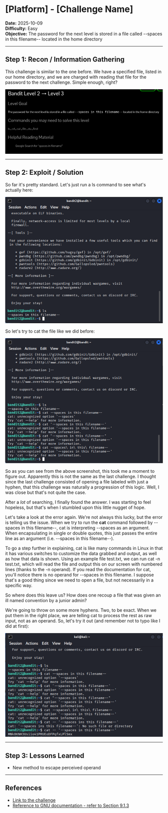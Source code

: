 # [Platform] - [Challenge Name]

**Date:** 2025-10-09  
**Difficulty:** Easy   
**Objective:** The password for the next level is stored in a file called --spaces in this filename-- located in the home directory

---

## Step 1: Recon / Information Gathering
This challenge is similar to the one before. We have a specified file, listed in our home directory, and we are charged with reading that file for the password to the next challenge. Simple enough, right?

![Screenshot of challenge text](/Assets/bandit3.png)

---

## Step 2: Exploit / Solution
So far it's pretty standard. Let's just run a ls command to see what's actually here:

![Screenshot of challenge text](/Assets/bandit3_ls.png)

So let's try to cat the file like we did before: 

![Screenshot of first cat attempt](/Assets/bandit3_cat1.png)

So as you can see from the above screenshot, this took me a moment to figure out. Apparently this is not the same as the last challenge. I thought since the last challenge consisted of opening a file labeled with just a hyphen, that this challenge was naturally a progression of this logic. Well, I was close but that's not quite the case.

After a *lot* of searching, I finally found the answer. I was starting to feel hopeless, but that's when I stumbled upon this little nugget of hope. 

Let's take a look at the error again. We're not always this lucky, but the error is telling us the issue. When we try to run the **cat** command followed by --spaces in this filename--, cat is interpreting --spaces as an argument. When encapsulating in single or double quotes, this just passes the entire line as an argument (i.e. --spaces in this filename--). 

To go a step further in explaining, cat is like many commands in Linux in that it has various switches to customize the data grabbed and output, as well as how that data is shown. Using an example file test.txt, we can run cat -n test.txt, which will read the file and output this on our screen with numbered lines (thanks to the -n operand). If you read the documentation for cat, you'll notice there is no operand for --spaces in this filename. I suppose that's a good thing since we need to open a file, but not necessarily in a specific way.

So where does this leave us? How does one recoup a file that was given an ill named convention by a junior admin? 

We're going to throw on some more hyphens. Two, to be exact. When we put them in the right place, we are telling cat to process the rest as raw input, not as an operand. So, let's try it out (and remember not to typo like I did at first):

![Screenshot of successful cat attempt](/Assets/bandit3_cat2.png)

---

## Step 3: Lessons Learned
- New method to escape perceived operand   

---

## References
- [Link to the challenge](https://overthewire.org/wargames/bandit/bandit3.html)  
- [Reference to GNU documentation - refer to Section 9.1.3](https://www.gnu.org/software/coreutils/manual/coreutils.html#cat-invocation)